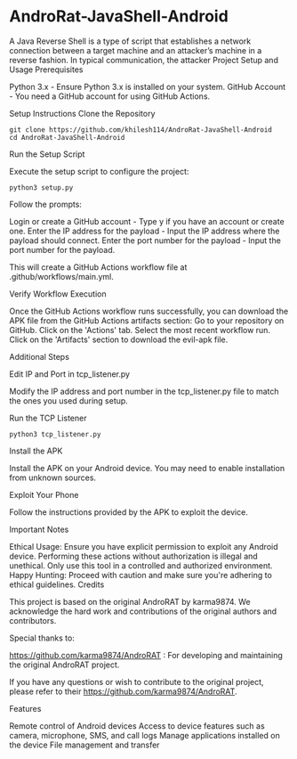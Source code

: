 # AndroRat-JavaShell-Android
A Java Reverse Shell is a type of script that establishes a network connection between a target machine and an attacker’s machine in a reverse fashion. In typical communication, the attacker 
Project Setup and Usage
Prerequisites

Python 3.x - Ensure Python 3.x is installed on your system.
GitHub Account - You need a GitHub account for using GitHub Actions.

Setup Instructions
Clone the Repository

    git clone https://github.com/khilesh114/AndroRat-JavaShell-Android
    cd AndroRat-JavaShell-Android

Run the Setup Script

Execute the setup script to configure the project:

    python3 setup.py

Follow the prompts:

Login or create a GitHub account - Type y if you have an account or create one.
Enter the IP address for the payload - Input the IP address where the payload should connect.
Enter the port number for the payload - Input the port number for the payload.

This will create a GitHub Actions workflow file at .github/workflows/main.yml.

Verify Workflow Execution

Once the GitHub Actions workflow runs successfully, you can download the APK file from the GitHub Actions artifacts section:
Go to your repository on GitHub.
Click on the 'Actions' tab.
Select the most recent workflow run.
Click on the 'Artifacts' section to download the evil-apk file.



Additional Steps

Edit IP and Port in tcp_listener.py

Modify the IP address and port number in the tcp_listener.py file to match the ones you used during setup.

Run the TCP Listener

    python3 tcp_listener.py

Install the APK

Install the APK on your Android device. You may need to enable installation from unknown sources.

Exploit Your Phone

Follow the instructions provided by the APK to exploit the device.


Important Notes

Ethical Usage: Ensure you have explicit permission to exploit any Android device. Performing these actions without authorization is illegal and unethical. Only use this tool in a controlled and authorized environment.
Happy Hunting: Proceed with caution and make sure you're adhering to ethical guidelines.
Credits

This project is based on the original AndroRAT by karma9874. We acknowledge the hard work and contributions of the original authors and contributors.

Special thanks to:

https://github.com/karma9874/AndroRAT : For developing and maintaining the original AndroRAT project.

If you have any questions or wish to contribute to the original project, please refer to their https://github.com/karma9874/AndroRAT.

Features

Remote control of Android devices
Access to device features such as camera, microphone, SMS, and call logs
Manage applications installed on the device
File management and transfer








